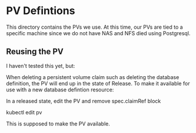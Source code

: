 # PV Defintions

This directory contains the PVs we use.  At this time,
our PVs are tied to a specific machine since we do not
have NAS and NFS died using Postgresql.

## Reusing the PV

I haven't tested this yet, but:

When deleting a persistent volume claim such as
deleting the database definition, the PV will end
up in the state of Release.  To make it available
for use with a new database defintion resource:

In a released state, edit the PV and remove spec.claimRef block

kubectl edit pv <pv name>

This is supposed to make the PV available.
